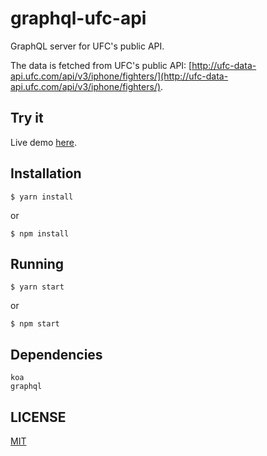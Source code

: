 # graphql-ufc-api

GraphQL server for UFC's public API.

The data is fetched from UFC's public API: [http://ufc-data-api.ufc.com/api/v3/iphone/fighters/](http://ufc-data-api.ufc.com/api/v3/iphone/fighters/).

## Try it
Live demo [here](https://graphql-ufc-api-flvffltfrd.now.sh/).

## Installation
```
$ yarn install
```
or
```
$ npm install
```

## Running
```
$ yarn start
```
or
```
$ npm start
```

## Dependencies
```
koa
graphql
```

## LICENSE
[MIT](https://github.com/jgcmarins/rn-top-ufc-fighters/blob/master/LICENSE)

